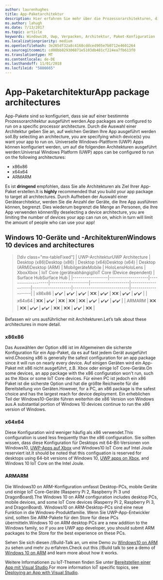 ```yaml
---
author: laurenhughes
title: App-Paketarchitektur
description: Hier erfahren Sie mehr über die Prozessorarchitekturen, die beim Erstellen des UWP-App-Pakets verwendet werden sollten.
ms.author: lahugh
ms.date: 7/13/2017
ms.topic: article
keywords: Windows10, Uwp, Verpacken, Architektur, Paket-Konfiguration
ms.localizationpriority: medium
ms.openlocfilehash: 3e265df32a8c4168cddced905e7b0712e4601264
ms.sourcegitcommit: cd00bb829306871e5103db481cf224ea7fb613f0
ms.translationtype: MT
ms.contentlocale: de-DE
ms.lasthandoff: 11/01/2018
ms.locfileid: "5886665"
---
```

# <a name="app-package-architectures"></a><span data-ttu-id="b2918-104">App-Paketarchitektur</span><span class="sxs-lookup"><span data-stu-id="b2918-104">App package architectures</span></span>

<span data-ttu-id="b2918-105">App-Pakete sind so konfiguriert, dass sie auf einer bestimmte Prozessorarchitektur ausgeführt werden.</span><span class="sxs-lookup"><span data-stu-id="b2918-105">App packages are configured to run on a specific processor architecture.</span></span> <span data-ttu-id="b2918-106">Durch die Auswahl einer Architektur geben Sie an, auf welchen Geräten Ihre App ausgeführt werden soll.</span><span class="sxs-lookup"><span data-stu-id="b2918-106">By selecting an architecture, you are specifying which device(s) you want your app to run on.</span></span> <span data-ttu-id="b2918-107">Universelle Windows-Plattform (UWP) Apps können konfiguriert werden, um auf die folgenden Architekturen ausgeführt werden:</span><span class="sxs-lookup"><span data-stu-id="b2918-107">Universal Windows Platform (UWP) apps can be configured to run on the following architectures:</span></span>
- <span data-ttu-id="b2918-108">x86</span><span class="sxs-lookup"><span data-stu-id="b2918-108">x86</span></span>
- <span data-ttu-id="b2918-109">x64</span><span class="sxs-lookup"><span data-stu-id="b2918-109">x64</span></span>
- <span data-ttu-id="b2918-110">ARM</span><span class="sxs-lookup"><span data-stu-id="b2918-110">ARM</span></span>

<span data-ttu-id="b2918-111">Es ist **dringend** empfohlen, dass Sie alle Architekturen als Ziel Ihrer App-Paket erstellen.</span><span class="sxs-lookup"><span data-stu-id="b2918-111">It is **highly** recommended that you build your app package to target all architectures.</span></span> <span data-ttu-id="b2918-112">Durch Aufheben der Auswahl einer Gerätearchitektur, werden Sie die Anzahl der Geräte, die Ihre App ausführen können, begrenzt. Dies wiederum begrenzt die Menge an Personen, die Ihre App verwenden können!</span><span class="sxs-lookup"><span data-stu-id="b2918-112">By deselecting a device architecture, you are limiting the number of devices your app can run on, which in turn will limit the amount of people who can use your app!</span></span>

## <a name="windows-10-devices-and-architectures"></a><span data-ttu-id="b2918-113">Windows 10-Geräte und -Architekturen</span><span class="sxs-lookup"><span data-stu-id="b2918-113">Windows 10 devices and architectures</span></span>

> [!div class="mx-tableFixed"]
| <span data-ttu-id="b2918-114">UWP-Architektur</span><span class="sxs-lookup"><span data-stu-id="b2918-114">UWP Architecture</span></span> | <span data-ttu-id="b2918-115">Desktop (x86)</span><span class="sxs-lookup"><span data-stu-id="b2918-115">Desktop (x86)</span></span>      | <span data-ttu-id="b2918-116">Desktop (x64)</span><span class="sxs-lookup"><span data-stu-id="b2918-116">Desktop (x64)</span></span>      | <span data-ttu-id="b2918-117">Desktop (ARM)</span><span class="sxs-lookup"><span data-stu-id="b2918-117">Desktop (ARM)</span></span>      | <span data-ttu-id="b2918-118">Mobilgeräte</span><span class="sxs-lookup"><span data-stu-id="b2918-118">Mobile</span></span>             | <span data-ttu-id="b2918-119">HoloLens</span><span class="sxs-lookup"><span data-stu-id="b2918-119">HoloLens</span></span>           | <span data-ttu-id="b2918-120">Xbox</span><span class="sxs-lookup"><span data-stu-id="b2918-120">Xbox</span></span>               | <span data-ttu-id="b2918-121">IoT Core (geräteabhängig)</span><span class="sxs-lookup"><span data-stu-id="b2918-121">IoT Core (Device dependent)</span></span> | <span data-ttu-id="b2918-122">Surface Hub</span><span class="sxs-lookup"><span data-stu-id="b2918-122">Surface Hub</span></span>        |
|------------------|--------------------|--------------------|--------------------|--------------------|--------------------|--------------------|-----------------------------|--------------------|
| <span data-ttu-id="b2918-123">x86</span><span class="sxs-lookup"><span data-stu-id="b2918-123">x86</span></span>              | <span data-ttu-id="b2918-124">:heavy_check_mark:</span><span class="sxs-lookup"><span data-stu-id="b2918-124">:heavy_check_mark:</span></span> | <span data-ttu-id="b2918-125">:heavy_check_mark:</span><span class="sxs-lookup"><span data-stu-id="b2918-125">:heavy_check_mark:</span></span> | <span data-ttu-id="b2918-126">:heavy_check_mark:</span><span class="sxs-lookup"><span data-stu-id="b2918-126">:heavy_check_mark:</span></span> | <span data-ttu-id="b2918-127">:x:</span><span class="sxs-lookup"><span data-stu-id="b2918-127">:x:</span></span>                | <span data-ttu-id="b2918-128">:heavy_check_mark:</span><span class="sxs-lookup"><span data-stu-id="b2918-128">:heavy_check_mark:</span></span> | <span data-ttu-id="b2918-129">:x:</span><span class="sxs-lookup"><span data-stu-id="b2918-129">:x:</span></span>                | <span data-ttu-id="b2918-130">:heavy_check_mark:</span><span class="sxs-lookup"><span data-stu-id="b2918-130">:heavy_check_mark:</span></span>          | <span data-ttu-id="b2918-131">:heavy_check_mark:</span><span class="sxs-lookup"><span data-stu-id="b2918-131">:heavy_check_mark:</span></span> |
| <span data-ttu-id="b2918-132">x64</span><span class="sxs-lookup"><span data-stu-id="b2918-132">x64</span></span>              | <span data-ttu-id="b2918-133">:x:</span><span class="sxs-lookup"><span data-stu-id="b2918-133">:x:</span></span>                | <span data-ttu-id="b2918-134">:heavy_check_mark:</span><span class="sxs-lookup"><span data-stu-id="b2918-134">:heavy_check_mark:</span></span> | <span data-ttu-id="b2918-135">:x:</span><span class="sxs-lookup"><span data-stu-id="b2918-135">:x:</span></span>                | <span data-ttu-id="b2918-136">:x:</span><span class="sxs-lookup"><span data-stu-id="b2918-136">:x:</span></span>                | <span data-ttu-id="b2918-137">:x:</span><span class="sxs-lookup"><span data-stu-id="b2918-137">:x:</span></span>                | <span data-ttu-id="b2918-138">:heavy_check_mark:</span><span class="sxs-lookup"><span data-stu-id="b2918-138">:heavy_check_mark:</span></span> | <span data-ttu-id="b2918-139">:heavy_check_mark:</span><span class="sxs-lookup"><span data-stu-id="b2918-139">:heavy_check_mark:</span></span>          | <span data-ttu-id="b2918-140">:heavy_check_mark:</span><span class="sxs-lookup"><span data-stu-id="b2918-140">:heavy_check_mark:</span></span> |
| <span data-ttu-id="b2918-141">ARM</span><span class="sxs-lookup"><span data-stu-id="b2918-141">ARM</span></span>              | <span data-ttu-id="b2918-142">:x:</span><span class="sxs-lookup"><span data-stu-id="b2918-142">:x:</span></span>                | <span data-ttu-id="b2918-143">:x:</span><span class="sxs-lookup"><span data-stu-id="b2918-143">:x:</span></span>                | <span data-ttu-id="b2918-144">:heavy_check_mark:</span><span class="sxs-lookup"><span data-stu-id="b2918-144">:heavy_check_mark:</span></span> | <span data-ttu-id="b2918-145">:heavy_check_mark:</span><span class="sxs-lookup"><span data-stu-id="b2918-145">:heavy_check_mark:</span></span> | <span data-ttu-id="b2918-146">:x:</span><span class="sxs-lookup"><span data-stu-id="b2918-146">:x:</span></span>                | <span data-ttu-id="b2918-147">:x:</span><span class="sxs-lookup"><span data-stu-id="b2918-147">:x:</span></span>                | <span data-ttu-id="b2918-148">:heavy_check_mark:</span><span class="sxs-lookup"><span data-stu-id="b2918-148">:heavy_check_mark:</span></span>          | <span data-ttu-id="b2918-149">:x:</span><span class="sxs-lookup"><span data-stu-id="b2918-149">:x:</span></span>                |
 

<span data-ttu-id="b2918-150">Befassen wir uns ausführlicher mit Architekturen.</span><span class="sxs-lookup"><span data-stu-id="b2918-150">Let’s talk about these architectures in more detail.</span></span> 

### <a name="x86"></a><span data-ttu-id="b2918-151">x86</span><span class="sxs-lookup"><span data-stu-id="b2918-151">x86</span></span>
<span data-ttu-id="b2918-152">Das Auswählen der Option x86 ist im Allgemeinen die sicherste Konfiguration für ein App-Paket, da es auf fast jedem Gerät ausgeführt wird.</span><span class="sxs-lookup"><span data-stu-id="b2918-152">Choosing x86 is generally the safest configuration for an app package since it will run on nearly every device.</span></span> <span data-ttu-id="b2918-153">Auf einigen Geräten wird ein App-Paket mit x86 nicht ausgeführt, z.B. Xbox oder einige IoT Core-Geräte.</span><span class="sxs-lookup"><span data-stu-id="b2918-153">On some devices, an app package with the x86 configuration won't run, such as the Xbox or some IoT Core devices.</span></span> <span data-ttu-id="b2918-154">Für einen PC ist jedoch ein x86 Paket ist die sicherste Option und hat die größte Reichweite für die Bereitstellung von Geräten.</span><span class="sxs-lookup"><span data-stu-id="b2918-154">However, for a PC, an x86 package is the safest choice and has the largest reach for device deployment.</span></span> <span data-ttu-id="b2918-155">Ein erheblichen Teil der Windows10-Geräte führen weiterhin die x86 Version von Windows aus.</span><span class="sxs-lookup"><span data-stu-id="b2918-155">A substantial portion of Windows 10 devices continue to run the x86 version of Windows.</span></span> 

### <a name="x64"></a><span data-ttu-id="b2918-156">x64</span><span class="sxs-lookup"><span data-stu-id="b2918-156">x64</span></span>
<span data-ttu-id="b2918-157">Diese Konfiguration wird weniger häufig als x86 verwendet.</span><span class="sxs-lookup"><span data-stu-id="b2918-157">This configuration is used less frequently than the x86 configuration.</span></span> <span data-ttu-id="b2918-158">Sie sollten wissen, dass diese Konfiguration für Desktops mit 64-Bit-Versionen von Windows10, [UWP-Apps auf Xbox](https://docs.microsoft.com/windows/uwp/xbox-apps/system-resource-allocation) und Windows10 IoT Core auf Intel Joule reserviert ist.</span><span class="sxs-lookup"><span data-stu-id="b2918-158">It should be noted that this configuation is reserved for desktops using 64-bit versions of Windows 10, [UWP apps on Xbox](https://docs.microsoft.com/windows/uwp/xbox-apps/system-resource-allocation), and Windows 10 IoT Core on the Intel Joule.</span></span>

### <a name="arm"></a><span data-ttu-id="b2918-159">ARM</span><span class="sxs-lookup"><span data-stu-id="b2918-159">ARM</span></span>
<span data-ttu-id="b2918-160">Die Windows10 on ARM-Konfiguration umfasst Desktop-PCs, mobile Geräte und einige IoT Core-Geräte (Rasperry Pi 2, Raspberry Pi 3 und DragonBoard).</span><span class="sxs-lookup"><span data-stu-id="b2918-160">The Windows 10 on ARM configuration includes desktop PCs, mobile devices, and some IoT Core devices (Rasperry Pi 2, Raspberry Pi 3, and DragonBoard).</span></span> <span data-ttu-id="b2918-161">Windows10 on ARM-Desktop-PCs sind eine neue Funktion in die Windows-Produktfamilie. Wenn Sie UWP-App-Entwickler sind, sollten Sie ARM-Pakete für den Store für diese PCs übermitteln.</span><span class="sxs-lookup"><span data-stu-id="b2918-161">Windows 10 on ARM desktop PCs are a new addition to the Windows family, so if you are UWP app developer, you should submit ARM packages to the Store for the best experience on these PCs.</span></span> 

<span data-ttu-id="b2918-162">Sehen Sie sich diesen //Build-Talk an, um eine Demo zu [Windows10 on ARM](https://channel9.msdn.com/Events/Build/2017/P4171) zu sehen und mehr zu erfahren.</span><span class="sxs-lookup"><span data-stu-id="b2918-162">Check out this //Build talk to see a demo of [Windows 10 on ARM](https://channel9.msdn.com/Events/Build/2017/P4171) and learn more about how it works.</span></span> 

<span data-ttu-id="b2918-163">Weitere Informationen zu IoT-Themen finden Sie unter [Bereitstellen einer App mit Visual Studio](https://developer.microsoft.com/windows/iot/Docs/AppDeployment).</span><span class="sxs-lookup"><span data-stu-id="b2918-163">For more information IoT specific topics, see [Deploying an App with Visual Studio](https://developer.microsoft.com/windows/iot/Docs/AppDeployment).</span></span>
